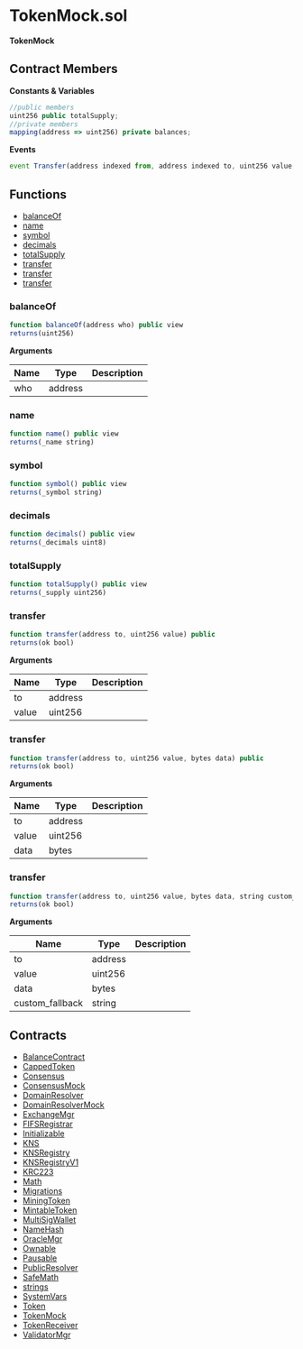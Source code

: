 ﻿# TokenMock.sol

**TokenMock**

## Contract Members
**Constants & Variables**

```js
//public members
uint256 public totalSupply;
//private members
mapping(address => uint256) private balances;
```

**Events**

```js
event Transfer(address indexed from, address indexed to, uint256 value, bytes indexed data);
```

## Functions

- [balanceOf](#balanceof)
- [name](#name)
- [symbol](#symbol)
- [decimals](#decimals)
- [totalSupply](#totalsupply)
- [transfer](#transfer)
- [transfer](#transfer)
- [transfer](#transfer)

### balanceOf

```js
function balanceOf(address who) public view
returns(uint256)
```

**Arguments**

| Name        | Type           | Description  |
| ------------- |------------- | -----|
| who | address |  | 

### name

```js
function name() public view
returns(_name string)
```

### symbol

```js
function symbol() public view
returns(_symbol string)
```

### decimals

```js
function decimals() public view
returns(_decimals uint8)
```

### totalSupply

```js
function totalSupply() public view
returns(_supply uint256)
```

### transfer

```js
function transfer(address to, uint256 value) public
returns(ok bool)
```

**Arguments**

| Name        | Type           | Description  |
| ------------- |------------- | -----|
| to | address |  | 
| value | uint256 |  | 

### transfer

```js
function transfer(address to, uint256 value, bytes data) public
returns(ok bool)
```

**Arguments**

| Name        | Type           | Description  |
| ------------- |------------- | -----|
| to | address |  | 
| value | uint256 |  | 
| data | bytes |  | 

### transfer

```js
function transfer(address to, uint256 value, bytes data, string custom_fallback) public
returns(ok bool)
```

**Arguments**

| Name        | Type           | Description  |
| ------------- |------------- | -----|
| to | address |  | 
| value | uint256 |  | 
| data | bytes |  | 
| custom_fallback | string |  | 

## Contracts

- [BalanceContract](BalanceContract.md)
- [CappedToken](CappedToken.md)
- [Consensus](Consensus.md)
- [ConsensusMock](ConsensusMock.md)
- [DomainResolver](DomainResolver.md)
- [DomainResolverMock](DomainResolverMock.md)
- [ExchangeMgr](ExchangeMgr.md)
- [FIFSRegistrar](FIFSRegistrar.md)
- [Initializable](Initializable.md)
- [KNS](KNS.md)
- [KNSRegistry](KNSRegistry.md)
- [KNSRegistryV1](KNSRegistryV1.md)
- [KRC223](KRC223.md)
- [Math](Math.md)
- [Migrations](Migrations.md)
- [MiningToken](MiningToken.md)
- [MintableToken](MintableToken.md)
- [MultiSigWallet](MultiSigWallet.md)
- [NameHash](NameHash.md)
- [OracleMgr](OracleMgr.md)
- [Ownable](Ownable.md)
- [Pausable](Pausable.md)
- [PublicResolver](PublicResolver.md)
- [SafeMath](SafeMath.md)
- [strings](strings.md)
- [SystemVars](SystemVars.md)
- [Token](Token.md)
- [TokenMock](TokenMock.md)
- [TokenReceiver](TokenReceiver.md)
- [ValidatorMgr](ValidatorMgr.md)
